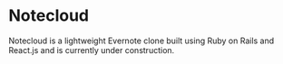 # Notecloud

Notecloud is a lightweight Evernote clone built using Ruby on Rails and React.js and is currently under construction. 